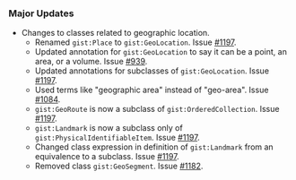 
### Major Updates

- Changes to classes related to geographic location.
  - Renamed `gist:Place` to `gist:GeoLocation`. Issue [#1197](https://github.com/semanticarts/gist/issues/1197).
  - Updated annotation for `gist:GeoLocation` to say it can be a point, an area, or a volume. Issue [#939](https://github.com/semanticarts/gist/issues/939).
  - Updated annotations for subclasses of `gist:GeoLocation`. Issue [#1197](https://github.com/semanticarts/gist/issues/1197).
  - Used terms like "geographic area" instead of "geo-area". Issue [#1084](https://github.com/semanticarts/gist/issues/1084).
  - `gist:GeoRoute` is now a subclass of `gist:OrderedCollection`. Issue [#1197](https://github.com/semanticarts/gist/issues/1197).
  - `gist:Landmark` is now a subclass only of `gist:PhysicalIdentifiableItem`. Issue [#1197](https://github.com/semanticarts/gist/issues/1197).
  - Changed class expression in definition of `gist:Landmark` from an equivalence to a subclass. Issue [#1197](https://github.com/semanticarts/gist/issues/1197).
  - Removed class `gist:GeoSegment`. Issue [#1182](https://github.com/semanticarts/gist/issues/1182).

